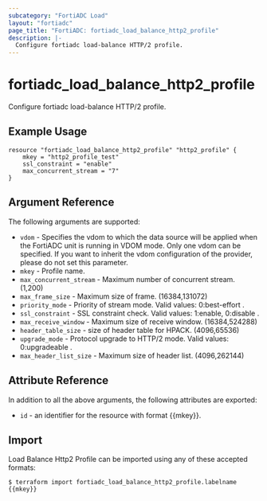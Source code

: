 ```yaml
---
subcategory: "FortiADC Load"
layout: "fortiadc"
page_title: "FortiADC: fortiadc_load_balance_http2_profile"
description: |-
  Configure fortiadc load-balance HTTP/2 profile.
---
```


# fortiadc_load_balance_http2_profile
Configure fortiadc load-balance HTTP/2 profile.

## Example Usage
```hcl
resource "fortiadc_load_balance_http2_profile" "http2_profile" {
	mkey = "http2_profile_test"
	ssl_constraint = "enable"
	max_concurrent_stream = "7"
}

```

## Argument Reference

The following arguments are supported:

* `vdom` - Specifies the vdom to which the data source will be applied when the FortiADC unit is running in VDOM mode. Only one vdom can be specified. If you want to inherit the vdom configuration of the provider, please do not set this parameter.
* `mkey` - Profile name.
* `max_concurrent_stream` - Maximum number of concurrent stream. (1,200)
* `max_frame_size` - Maximum size of frame. (16384,131072)
* `priority_mode` - Priority of stream mode. Valid values: 0:best-effort .
* `ssl_constraint` - SSL constraint check. Valid values: 1:enable, 0:disable .
* `max_receive_window` - Maximum size of receive window. (16384,524288)
* `header_table_size` - size of header table for HPACK. (4096,65536)
* `upgrade_mode` - Protocol upgrade to HTTP/2 mode. Valid values: 0:upgradeable .
* `max_header_list_size` - Maximum size of header list. (4096,262144)

## Attribute Reference

In addition to all the above arguments, the following attributes are exported:
* `id` - an identifier for the resource with format {{mkey}}.

## Import
 Load Balance Http2 Profile can be imported using any of these accepted formats:
```
$ terraform import fortiadc_load_balance_http2_profile.labelname {{mkey}}
```
